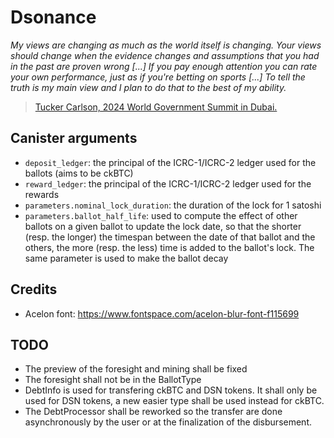 # Dsonance

_My views are changing as much as the world itself is changing. Your views should change when the evidence changes and assumptions that you had in the past are proven wrong \[...] If you pay enough attention you can rate your own performance, just as if you're betting on sports \[...] To tell the truth is my main view and I plan to do that to the best of my ability._

> [Tucker Carlson, 2024 World Government Summit in Dubai.](https://youtu.be/mMXikZM\_O80?si=bSkrQ0C2GeTJe7TV\&t=118)

## Canister arguments

* `deposit_ledger`: the principal of the ICRC-1/ICRC-2 ledger used for the ballots (aims to be ckBTC)
* `reward_ledger`: the principal of the ICRC-1/ICRC-2 ledger used for the rewards
* `parameters.nominal_lock_duration`: the duration of the lock for 1 satoshi
* `parameters.ballot_half_life`: used to compute the effect of other ballots on a given ballot to update the lock date, so that the shorter (resp. the longer) the timespan between the date of that ballot and the others, the more (resp. the less) time is added to the ballot's lock. The same parameter is used to make the ballot decay

## Credits

* Acelon font: https://www.fontspace.com/acelon-blur-font-f115699

## TODO
 - The preview of the foresight and mining shall be fixed
 - The foresight shall not be in the BallotType
 - DebtInfo is used for transfering ckBTC and DSN tokens. It shall only be used for DSN tokens, a new easier type shall be used instead for ckBTC.
 - The DebtProcessor shall be reworked so the transfer are done asynchronously by the user or at the finalization of the disbursement.
 